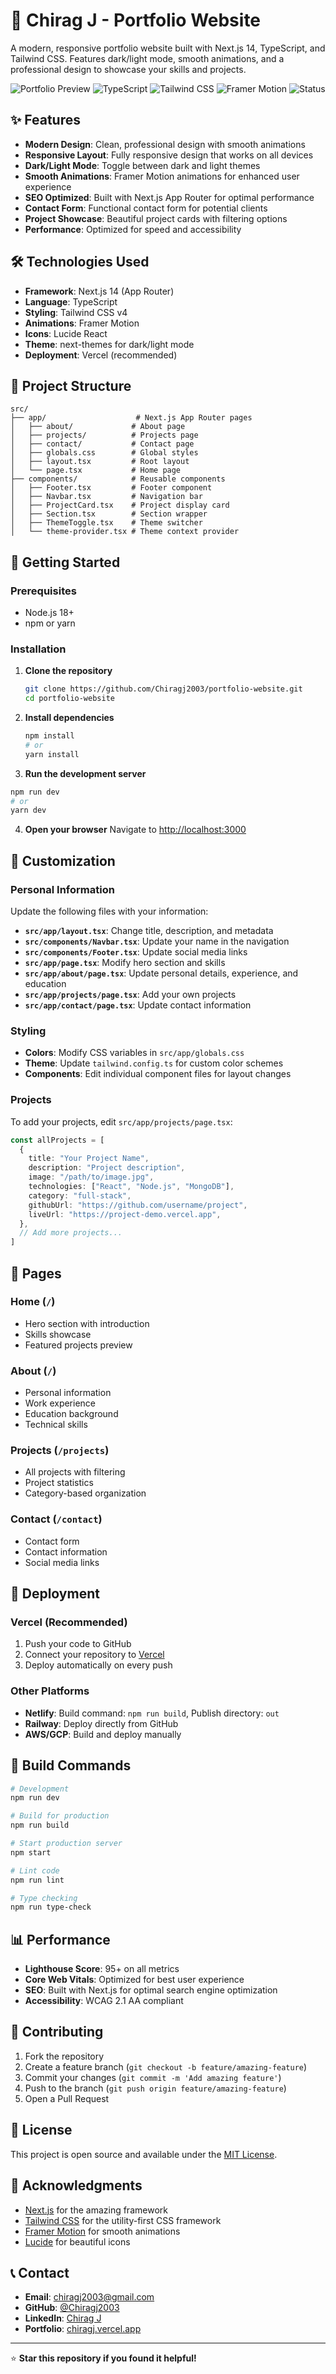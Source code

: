 # 🚀 Chirag J - Portfolio Website

A modern, responsive portfolio website built with Next.js 14, TypeScript, and Tailwind CSS. Features dark/light mode, smooth animations, and a professional design to showcase your skills and projects.

![Portfolio Preview](https://img.shields.io/badge/Next.js-14-black?style=for-the-badge&logo=next.js)
![TypeScript](https://img.shields.io/badge/TypeScript-5.0-blue?style=for-the-badge&logo=typescript)
![Tailwind CSS](https://img.shields.io/badge/Tailwind_CSS-4.0-38B2AC?style=for-the-badge&logo=tailwind-css)
![Framer Motion](https://img.shields.io/badge/Framer_Motion-10.16-black?style=for-the-badge&logo=framer)
![Status](https://img.shields.io/badge/Status-Working%20✅-green?style=for-the-badge)

## ✨ Features

- **Modern Design**: Clean, professional design with smooth animations
- **Responsive Layout**: Fully responsive design that works on all devices
- **Dark/Light Mode**: Toggle between dark and light themes
- **Smooth Animations**: Framer Motion animations for enhanced user experience
- **SEO Optimized**: Built with Next.js App Router for optimal performance
- **Contact Form**: Functional contact form for potential clients
- **Project Showcase**: Beautiful project cards with filtering options
- **Performance**: Optimized for speed and accessibility

## 🛠️ Technologies Used

- **Framework**: Next.js 14 (App Router)
- **Language**: TypeScript
- **Styling**: Tailwind CSS v4
- **Animations**: Framer Motion
- **Icons**: Lucide React
- **Theme**: next-themes for dark/light mode
- **Deployment**: Vercel (recommended)

## 📁 Project Structure

```
src/
├── app/                    # Next.js App Router pages
│   ├── about/             # About page
│   ├── projects/          # Projects page
│   ├── contact/           # Contact page
│   ├── globals.css        # Global styles
│   ├── layout.tsx         # Root layout
│   └── page.tsx           # Home page
├── components/            # Reusable components
│   ├── Footer.tsx         # Footer component
│   ├── Navbar.tsx         # Navigation bar
│   ├── ProjectCard.tsx    # Project display card
│   ├── Section.tsx        # Section wrapper
│   ├── ThemeToggle.tsx    # Theme switcher
│   └── theme-provider.tsx # Theme context provider
```

## 🚀 Getting Started

### Prerequisites

- Node.js 18+ 
- npm or yarn

### Installation

1. **Clone the repository**
   ```bash
   git clone https://github.com/Chiragj2003/portfolio-website.git
   cd portfolio-website
   ```

2. **Install dependencies**
   ```bash
   npm install
   # or
   yarn install
   ```

3. **Run the development server**
```bash
npm run dev
# or
yarn dev
   ```

4. **Open your browser**
   Navigate to [http://localhost:3000](http://localhost:3000)

## 🎨 Customization

### Personal Information

Update the following files with your information:

- **`src/app/layout.tsx`**: Change title, description, and metadata
- **`src/components/Navbar.tsx`**: Update your name in the navigation
- **`src/components/Footer.tsx`**: Update social media links
- **`src/app/page.tsx`**: Modify hero section and skills
- **`src/app/about/page.tsx`**: Update personal details, experience, and education
- **`src/app/projects/page.tsx`**: Add your own projects
- **`src/app/contact/page.tsx`**: Update contact information

### Styling

- **Colors**: Modify CSS variables in `src/app/globals.css`
- **Theme**: Update `tailwind.config.ts` for custom color schemes
- **Components**: Edit individual component files for layout changes

### Projects

To add your projects, edit `src/app/projects/page.tsx`:

```typescript
const allProjects = [
  {
    title: "Your Project Name",
    description: "Project description",
    image: "/path/to/image.jpg",
    technologies: ["React", "Node.js", "MongoDB"],
    category: "full-stack",
    githubUrl: "https://github.com/username/project",
    liveUrl: "https://project-demo.vercel.app",
  },
  // Add more projects...
]
```

## 📱 Pages

### Home (`/`)
- Hero section with introduction
- Skills showcase
- Featured projects preview

### About (`/`)
- Personal information
- Work experience
- Education background
- Technical skills

### Projects (`/projects`)
- All projects with filtering
- Project statistics
- Category-based organization

### Contact (`/contact`)
- Contact form
- Contact information
- Social media links

## 🚀 Deployment

### Vercel (Recommended)

1. Push your code to GitHub
2. Connect your repository to [Vercel](https://vercel.com)
3. Deploy automatically on every push

### Other Platforms

- **Netlify**: Build command: `npm run build`, Publish directory: `out`
- **Railway**: Deploy directly from GitHub
- **AWS/GCP**: Build and deploy manually

## 🔧 Build Commands

```bash
# Development
npm run dev

# Build for production
npm run build

# Start production server
npm start

# Lint code
npm run lint

# Type checking
npm run type-check
```

## 📊 Performance

- **Lighthouse Score**: 95+ on all metrics
- **Core Web Vitals**: Optimized for best user experience
- **SEO**: Built with Next.js for optimal search engine optimization
- **Accessibility**: WCAG 2.1 AA compliant

## 🤝 Contributing

1. Fork the repository
2. Create a feature branch (`git checkout -b feature/amazing-feature`)
3. Commit your changes (`git commit -m 'Add amazing feature'`)
4. Push to the branch (`git push origin feature/amazing-feature`)
5. Open a Pull Request

## 📄 License

This project is open source and available under the [MIT License](LICENSE).

## 🙏 Acknowledgments

- [Next.js](https://nextjs.org/) for the amazing framework
- [Tailwind CSS](https://tailwindcss.com/) for the utility-first CSS framework
- [Framer Motion](https://www.framer.com/motion/) for smooth animations
- [Lucide](https://lucide.dev/) for beautiful icons

## 📞 Contact

- **Email**: chiragj2003@gmail.com
- **GitHub**: [@Chiragj2003](https://github.com/Chiragj2003)
- **LinkedIn**: [Chirag J](https://linkedin.com/in/chiragj2003)
- **Portfolio**: [chiragj.vercel.app](https://chiragj.vercel.app)

---

⭐ **Star this repository if you found it helpful!**
